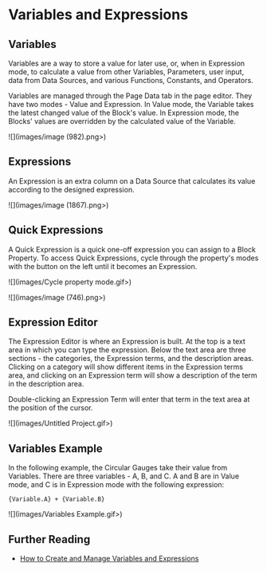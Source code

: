 # Variables and Expressions

## Variables

Variables are a way to store a value for later use, or, when in Expression mode, to calculate a value from other Variables, Parameters, user input, data from Data Sources, and various Functions, Constants, and Operators.

Variables are managed through the Page Data tab in the page editor. They have two modes - Value and Expression. In Value mode, the Variable takes the latest changed value of the Block's value. In Expression mode, the Blocks' values are overridden by the calculated value of the Variable.

![](images/image (982).png>)

## Expressions

An Expression is an extra column on a Data Source that calculates its value according to the designed expression.

![](images/image (1867).png>)

## Quick Expressions

A Quick Expression is a quick one-off expression you can assign to a Block Property. To access Quick Expressions, cycle through the property's modes with the button on the left until it becomes an Expression.

![](images/Cycle property mode.gif>)

![](images/image (746).png>)

## Expression Editor

The Expression Editor is where an Expression is built. At the top is a text area in which you can type the expression. Below the text area are three sections - the categories, the Expression terms, and the description areas. Clicking on a category will show different items in the Expression terms area, and clicking on an Expression term will show a description of the term in the description area.&#x20;

Double-clicking an Expression Term will enter that term in the text area at the position of the cursor.&#x20;

![](images/Untitled Project.gif>)

## Variables Example

In the following example, the Circular Gauges take their value from Variables. There are three variables - A, B, and C. A and B are in Value mode, and C is in Expression mode with the following expression:

`{Variable.A} + {Variable.B}`

![](images/Variables Example.gif>)

## Further Reading

* [How to Create and Manage Variables and Expressions](../../how-tos/apps/use-variables-and-expressions.md)


